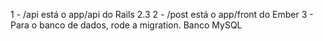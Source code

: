 1 - /api está o app/api do Rails 2.3
2 - /post está o app/front do Ember
3 - Para o banco de dados, rode a migration. Banco MySQL
